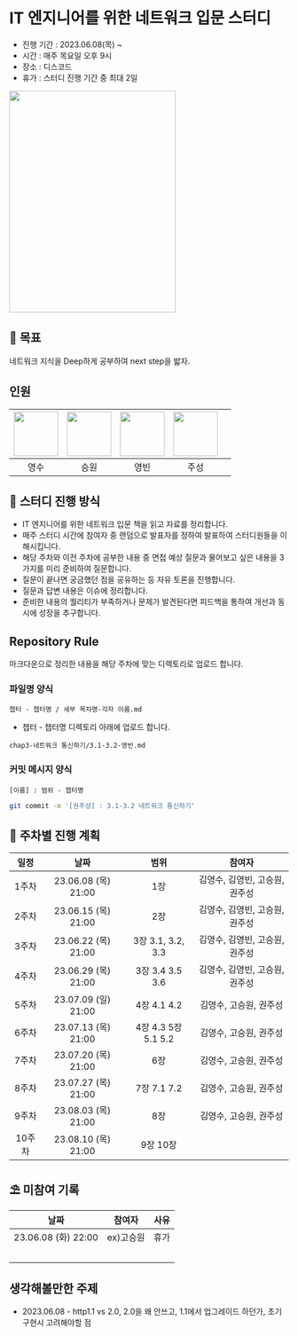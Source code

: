 # IT 엔지니어를 위한 네트워크 입문 스터디

* 진행 기간 : 2023.06.08(목) ~
* 시간 : 매주 목요일 오후 9시
* 장소 : 디스코드
* 휴가 : 스터디 진행 기간 중 최대 2일

<img src="https://contents.kyobobook.co.kr/sih/fit-in/458x0/pdt/9791165213183.jpg" width =300 height = 400 > 

## 🚩 목표
네트워크 지식을 Deep하게 공부하여 next step을 밟자.


## 인원
| [<img src="https://github.com/devYSK.png" width="80">](https://github.com/devYSK) | [<img src="https://github.com/goseungwon.png" width="80">](https://github.com/goseungwon) | [<img src="https://github.com/ybkim-dev.png" width="80">](https://github.com/ybkim-dev) | [<img src="https://github.com/JoosungKwon.png" width="80">](https://github.com/JoosungKwon) | |
|:----------------------------------------------------------------------------------:|:---------------------------------------------------------------------------------------:|:-----------------------------------------------------------------------------------:|:-----------------------------------------------------------------------------------:|:-----------------------------------------------------------------------------------:|
|          영수       |     승원        |          영빈         |      주성        |


## 🎯 스터디 진행 방식
* IT 엔지니어를 위한 네트워크 입문 책을 읽고 자료를 정리합니다.
* 매주 스터디 시간에 참여자 중 랜덤으로 발표자를 정하여 발표하여 스터디원들을 이해시킵니다.
* 해당 주차와 이전 주차에 공부한 내용 중 면접 예상 질문과 물어보고 싶은 내용을 3가지를 미리 준비하여 질문합니다.
* 질문이 끝나면 궁금했던 점을 공유하는 등 자유 토론을 진행합니다.
* 질문과 답변 내용은 이슈에 정리합니다. 
* 준비한 내용의 퀄리티가 부족하거나 문제가 발견된다면 피드백을 통하여 개선과 동시에 성장을 추구합니다.


## Repository Rule
마크다운으로 정리한 내용을 해당 주차에 맞는 디렉토리로 업로드 합니다.

### 파일명 양식
`챕터 - 챕터명 / 세부 목차명-각자 이름.md`
* 챕터 - 챕터명 디렉토리 아래에 업로드 합니다.
```
chap3-네트워크 통신하기/3.1-3.2-영빈.md
```

### 커밋 메시지 양식
`[이름] : 범위 - 챕터명  `
```sh
git commit -m '[권주성] : 3.1-3.2 네트워크 통신하기'
```


## 🎯 주차별 진행 계획
|일정|날짜|범위|참여자
|:--:|:--:|:--:|:--:|
|1주차|23.06.08 (목) 21:00|1장| 김영수, 김영빈, 고승원, 권주성 |
|2주차|23.06.15 (목) 21:00|2장| 김영수, 김영빈, 고승원, 권주성 |
|3주차|23.06.22 (목) 21:00|3장 3.1, 3.2, 3.3 | 김영수, 김영빈, 고승원, 권주성 |
|4주차|23.06.29 (목) 21:00|3장 3.4 3.5 3.6  | 김영수, 김영빈, 고승원, 권주성 |
|5주차|23.07.09 (일) 21:00|4장 4.1 4.2 | 김영수, 고승원, 권주성 |
|6주차|23.07.13 (목) 21:00|4장 4.3 5장 5.1 5.2 | 김영수, 고승원, 권주성 |
|7주차|23.07.20 (목) 21:00| 6장 | 김영수, 고승원, 권주성 |
|8주차|23.07.27 (목) 21:00| 7장 7.1 7.2 | 김영수, 고승원, 권주성 |
|9주차|23.08.03 (목) 21:00| 8장 | 김영수, 고승원, 권주성 |
|10주차|23.08.10 (목) 21:00| 9장 10장 | |

## ⛱️ 미참여 기록

|날짜|참여자|사유
|:--:|:--:|:--:|
|23.06.08 (화) 22:00|ex)고승원|휴가
|||
|||
|||
|||
|||

## 생각해볼만한 주제

- 2023.06.08 - http1.1 vs 2.0, 2.0을 왜 안쓰고, 1.1에서 업그레이드 하던가, 초기 구현시 고려해야할 점
